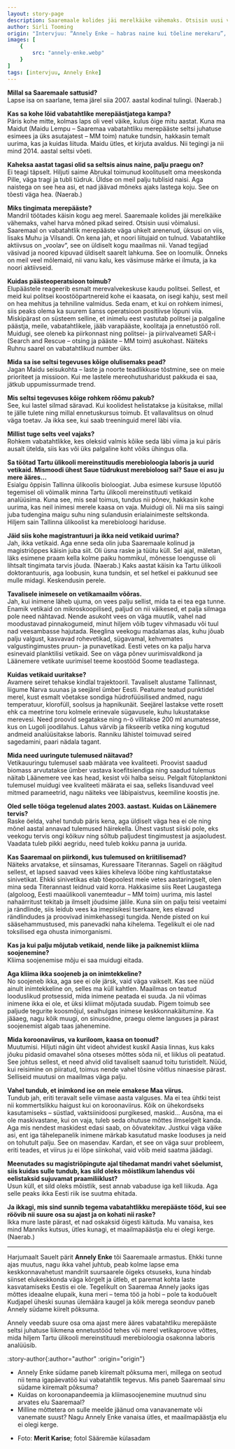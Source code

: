 ```yaml
---
layout: story-page
description: Saaremaale kolides jäi merelkäike vähemaks. Otsisin uusi võimalusi.
author: Sirli Tooming
origin: "Intervjuu: “Annely Enke – habras naine kui tõeline merekaru”, Meie Maa, 6. august 2021. Intervjuu siin lühendatult."
images: [
    {
        src: "annely-enke.webp"
    }
]
tags: [intervjuu, Annely Enke]
---
```


<!-- # {{ $doc.title }} -->


**Millal sa Saaremaale sattusid?** \
Lapse isa on saarlane, tema järel siia 2007. aastal kodinal tulingi. (Naerab.)

**Kas sa kohe lõid vabatahtlike merepäästjatega kampa?** \
Päris kohe mitte, kolmas laps oli veel väike, kulus õige mitu aastat. Kuna ma Maidut (Maidu Lempu – Saaremaa vabatahtliku merepääste seltsi juhatuse esimees ja üks asutajatest – MM toim) natuke tundsin, hakkasin temalt uurima, kas ja kuidas liituda. Maidu ütles, et kirjuta avaldus. Nii tegingi ja nii mind 2014. aastal seltsi võeti.

**Kaheksa aastat tagasi olid sa seltsis ainus naine, palju praegu on?** \
Ei teagi täpselt. Hiljuti saime Abrukal toimunud koolituselt oma meeskonda Pille, väga tragi ja tubli tüdruk. Üldse on meil palju tublisid naisi. Aga naistega on see hea asi, et nad jäävad mõneks ajaks lastega koju. See on tõesti väga hea. (Naerab.)

**Miks tingimata merepääste?** \
Mandril töötades käisin kogu aeg merel. Saaremaale kolides jäi merelkäike vähemaks, vahel harva mõned pikad seired. Otsisin uusi võimalusi. Saaremaal on vabatahtlik merepääste väga uhkelt arenenud, üksusi on viis, lisaks Muhu ja Vilsandi. On kena jah, et noori liitujaid on tulnud. Vabatahtlike aktiivsus on „voolav“, see on üldiselt kogu maailmas nii. Vanad tegijad väsivad ja noored kipuvad üldiselt saarelt lahkuma. See on loomulik. Õnneks on meil veel mõlemaid, nii vanu kalu, kes väsimuse märke ei ilmuta, ja ka noori aktiivseid.

**Kuidas päästeoperatsioon toimub?** \
Elupäästele reageerib esmalt merevalvekeskuse kaudu politsei. Sellest, et meid kui politsei koostööpartnereid kohe ei kaasata, on isegi kahju, sest meil on hea mehitus ja tehniline valmidus. Seda enam, et kui on rohkem inimesi, siis peaks olema ka suurem šanss operatsioon positiivse lõpuni viia. Miskipärast on süsteem selline, et inimelu eest vastutab politsei ja palgaline päästja, meile, vabatahtlikele, jääb varapääste, koolitaja ja ennetustöö roll.
Muidugi, see oleneb ka piirkonnast ning politsei- ja piirivalveameti SAR-i (Search and Rescue – otsing ja pääste – MM toim) asukohast. Näiteks Ruhnu saarel on vabatahtlikud number üks.

**Mida sa ise seltsi tegevuses kõige olulisemaks pead?** \
Jagan Maidu seisukohta – laste ja noorte teadlikkuse tõstmine, see on meie prioriteet ja missioon. Kui me lastele mereohutusharidust pakkuda ei saa, jätkub uppumissurmade trend.

**Mis seltsi tegevuses kõige rohkem rõõmu pakub?** \
See, kui lastel silmad säravad. Kui koolidest helistatakse ja küsitakse, millal te jälle tulete ning millal ennetuskursus toimub. Et vallavalitsus on olnud väga toetav. Ja ikka see, kui saab treeninguid merel läbi viia.

**Millist tuge selts veel vajaks?** \
Rohkem vabatahtlikke, kes oleksid valmis kõike seda läbi viima ja kui päris ausalt ütelda, siis kas või üks palgaline koht võiks ühingus olla.

**Sa töötad Tartu ülikooli mereinstituudis merebioloogia laboris ja uurid vetikaid. Mismoodi ühest Saue tüdrukust merebioloog sai? Saue ei asu ju mere ääres…** \
Esialgu õppisin Tallinna ülikoolis bioloogiat. Juba esimese kursuse lõputöö tegemisel oli võimalik minna Tartu ülikooli mereinstituuti vetikaid analüüsima. Kuna see, mis seal toimus, tundus nii põnev, hakkasin kohe uurima, kas neil inimesi merele kaasa on vaja. Muidugi oli. Nii ma siis saingi juba tudengina maigu suhu ning sulandusin erialainimeste seltskonda. Hiljem sain Tallinna ülikoolist ka merebioloogi hariduse.

**Jäid siis kohe magistrantuuri ja ikka neid vetikaid uurima?** \
Jah, ikka vetikaid. Aga enne seda olin juba Saaremaale kolinud ja magistriõppes käisin juba siit. Oli üsna raske ja tüütu küll. Sel ajal, mäletan, läks esimene praam kella kolme paiku hommikul, mõnesse loengusse oli lihtsalt tingimata tarvis jõuda. (Naerab.) Kaks aastat käisin ka Tartu ülikooli doktorantuuris, aga loobusin, kuna tundsin, et sel hetkel ei pakkunud see mulle midagi. Keskendusin perele.

**Tavalisele inimesele on vetikamaailm võõras.** \
Jah, kui inimene läheb ujuma, on vees palju sellist, mida ta ei tea ega tunne. Enamik vetikaid on mikroskoopilised, paljud on nii väikesed, et palja silmaga pole need nähtavad. Nende asukoht vees on väga muutlik, vahel nad moodustavad pinnakogumeid, minut hiljem võib tugev vihmasadu või tuul nad veesambasse hajutada. Reeglina veekogu madalamas alas, kuhu jõuab palju valgust, kasvavad rohevetikad, sügavamal, kehvemates valgustingimustes pruun- ja punavetikad. Eesti vetes on ka palju harva esinevaid planktilisi vetikaid. See on väga põnev uurimisvaldkond ja Läänemere vetikate uurimisel teeme koostööd Soome teadlastega.

**Kuidas vetikaid uuritakse?** \
Avamere seiret tehakse kindlal trajektooril. Tavaliselt alustame Tallinnast, liigume Narva suunas ja seejärel ümber Eesti. Peatume teatud punktidel merel, kust esmalt võetakse sondiga hüdrofüüsilised andmed, nagu temperatuur, klorofüll, soolsus ja hapnikunäit. Seejärel lastakse vette rosett ehk ca meetrine toru kolmele erinevale sügavusele, kuhu lukustatakse merevesi. Need proovid segatakse ning n-ö villitakse 200 ml anumatesse, kus on Lugoli joodilahus. Lahus värvib ja fikseerib vetika ning kogutud andmeid analüüsitakse laboris. Ranniku lähistel toimuvad seired sagedamini, paari nädala tagant.

**Mida need uuringute tulemused näitavad?** \
Vetikauuringu tulemusel saab määrata vee kvaliteeti. Proovist saadud biomass arvutatakse ümber vastava koefitsiendiga ning saadud tulemus näitab Läänemere vee kas head, kesist või halba seisu. Pelgalt fütoplanktoni tulemusel muidugi vee kvaliteeti määrata ei saa, selleks lisanduvad veel mitmed parameetrid, nagu näiteks vee läbipaistvus, keemiline koostis jne.

**Oled selle tööga tegelenud alates 2003. aastast. Kuidas on Läänemere tervis?** \
Raske öelda, vahel tundub päris kena, aga üldiselt väga hea ei ole ning mõnel aastal annavad tulemused häirekella. Ühest vastust siiski pole, eks veekogu tervis ongi kõikuv ning sõltub paljudest tingimustest ja asjaoludest. Vaadata tuleb pikki aegridu, need tuleb kokku panna ja uurida. 

**Kas Saaremaal on piirkondi, kus tulemused on kriitilisemad?** \
Näiteks arvatakse, et siinsamas, Kuressaare Titerannas. Sageli on räägitud sellest, et lapsed saavad vees käies kiheleva lööbe ning kahtlustatakse sinivetikat. Ehkki sinivetikas elab tõepoolest meie vetes aastaringselt, olen mina seda Titerannast leidnud vaid korra. Hakkasime siis Reet Laugastega (algoloog, Eesti maaülikooli vanemteadur – MM toim) uurima, mis lastel nahaärritust tekitab ja ilmselt jõudsime jälile. Kuna siin on palju teisi veetaimi ja rändlinde, siis leidub vees ka imepisikesi tserkaare, kes elavad rändlindudes ja proovivad inimkehassegi tungida. Nende pisted on kui sääsehammustused, mis panevadki naha kihelema. Tegelikult ei ole nad toksilised ega ohusta inimorganismi.

**Kas ja kui palju mõjutab vetikaid, nende liike ja paiknemist kliima soojenemine?** \
Kliima soojenemise mõju ei saa muidugi eitada.

**Aga kliima ikka soojeneb ja on inimtekkeline?** \
No soojeneb ikka, aga see ei ole järsk, vaid väga vaikselt. Kas see nüüd ainult inimtekkeline on, selles ma küll kahtlen. Maailmas on teatud looduslikud protsessid, mida inimene peatada ei suuda. Ja nii võimas inimene ikka ei ole, et üksi kliimat mõjutada suudab. Pigem toimub see paljude tegurite koosmõjul, sealhulgas inimese keskkonnakäitumine. Ka jääaeg, nagu kõik muugi, on sinusoidne, praegu oleme languses ja pärast soojenemist algab taas jahenemine.

**Mida koroonaviirus, va kuriloom, kaasa on toonud?** \
Muutumisi. Hiljuti nägin üht videot ahvidest kuskil Aasia linnas, kus kaks jõuku pidasid omavahel sõna otseses mõttes sõda nii, et liiklus oli peatatud. See johtus sellest, et need ahvid olid tavaliselt saanud toitu turistidelt. Nüüd, kui reisimine on piiratud, toimus nende vahel tõsine võitlus ninaesise pärast. Selliseid muutusi on maailmas väga palju.

**Vahel tundub, et inimkond ise on meie emakese Maa viirus.** \
Tundub jah, eriti teravalt selle viimase aasta valguses. Ma ei tea ühtki teist nii kommertslikku haigust kui on koroonaviirus. Kõik on ühekordseks kasutamiseks – süstlad, vaktsiinidoosi purgikesed, maskid… Ausõna, ma ei ole maskivastane, kui on vaja, tuleb seda ohutuse mõttes ilmselgelt kanda. Aga mis nendest maskidest edasi saab, on õõvatekitav. Justkui väga väike asi, ent iga tähelepanelik inimene märkab kasutatud maske looduses ja neid on tohutult palju. See on masendav. Kardan, et see on väga suur probleem, eriti teades, et viirus ju ei lõpe siinkohal, vaid võib meid saatma jäädagi.

**Meenutades su magistriõpingute ajal tihedamat mandri vahet sõelumist, siis kuidas sulle tundub, kas sild oleks mõistlikum lahendus või eelistaksid sujuvamat praamiliiklust?** \
Usun küll, et sild oleks mõistlik, sest annab vabaduse iga kell liikuda. Aga selle peaks ikka Eesti riik ise suutma ehitada.

**Ja ikkagi, mis sind sunnib tegema vabatahtlikku merepääste tööd, kui see röövib nii suure osa su ajast ja on kohati nii raske?** \
Ikka mure laste pärast, et nad oskaksid õigesti käituda. Mu vanaisa, kes mind Manniks kutsus, ütles kunagi, et maailmapäästja elu ei olegi kerge. (Naerab.)

* * *

Harjumaalt Sauelt pärit **Annely Enke** tõi Saaremaale armastus. Ehkki tunne ajas muutus, nagu ikka vahel juhtub, peab kolme lapse ema keskkonnavahetust mandrilt suursaarele õigeks otsuseks, kuna hindab siinset elukeskkonda väga kõrgelt ja ütleb, et paremat kohta laste kasvatamiseks Eestis ei ole. Tegelikult on Saaremaa Annely jaoks igas mõttes ideaalne elupaik, kuna meri – tema töö ja hobi – pole ta koduõuelt Kudjapel üheski suunas ülemäära kaugel ja kõik merega seonduv paneb Annely südame kiirelt põksuma.

Annely veedab suure osa oma ajast mere ääres vabatahtliku merepääste seltsi juhatuse liikmena ennetustööd tehes või merel vetikaproove võttes, mida hiljem Tartu ülikooli mereinstituudi merebioloogia osakonna laboris analüüsib.




:story-author{:author="author" :origin="origin"}

<details-wrapper summary="Mis mõtted tekkisid?">

- Annely Enke südame paneb kiiremalt põksuma meri, millega on seotud nii tema igapäevatöö kui vabatahtlik tegevus. Mis paneb Saaremaal sinu südame kiiremalt põksuma?
- Kuidas on koroonapandeemia ja kliimasoojenemine muutnud sinu arvates elu Saaremaal?
- Milline mõttetera on sulle meelde jäänud oma vanavanemate või vanemate suust? Nagu Annely Enke vanaisa ütles, et maailmapäästja elu ei olegi kerge.

</details-wrapper>


<details-wrapper summary="Allikad" class="text-sm" icon="icon-park-outline:document-folder">

- Foto: **Merit Karise**; fotol Sääremäe külasadam 

</details-wrapper>
